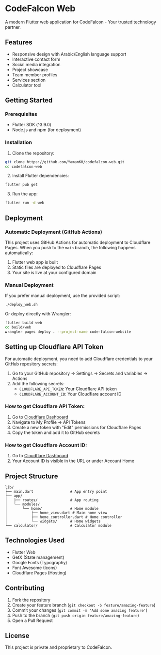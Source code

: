 # CodeFalcon Web

A modern Flutter web application for CodeFalcon - Your trusted technology partner.

## Features

- Responsive design with Arabic/English language support
- Interactive contact form
- Social media integration
- Project showcase
- Team member profiles
- Services section
- Calculator tool

## Getting Started

### Prerequisites

- Flutter SDK (^3.9.0)
- Node.js and npm (for deployment)

### Installation

1. Clone the repository:
```bash
git clone https://github.com/YamanKH/codefalcon-web.git
cd codefalcon-web
```

2. Install Flutter dependencies:
```bash
flutter pub get
```

3. Run the app:
```bash
flutter run -d web
```

## Deployment

### Automatic Deployment (GitHub Actions)

This project uses GitHub Actions for automatic deployment to Cloudflare Pages. When you push to the `main` branch, the following happens automatically:

1. Flutter web app is built
2. Static files are deployed to Cloudflare Pages
3. Your site is live at your configured domain

### Manual Deployment

If you prefer manual deployment, use the provided script:

```bash
./deploy_web.sh
```

Or deploy directly with Wrangler:

```bash
flutter build web
cd build/web
wrangler pages deploy . --project-name code-falcon-website
```

## Setting up Cloudflare API Token

For automatic deployment, you need to add Cloudflare credentials to your GitHub repository secrets:

1. Go to your GitHub repository → Settings → Secrets and variables → Actions
2. Add the following secrets:
   - `CLOUDFLARE_API_TOKEN`: Your Cloudflare API token
   - `CLOUDFLARE_ACCOUNT_ID`: Your Cloudflare account ID

### How to get Cloudflare API Token:

1. Go to [Cloudflare Dashboard](https://dash.cloudflare.com/)
2. Navigate to My Profile → API Tokens
3. Create a new token with "Edit" permissions for Cloudflare Pages
4. Copy the token and add it to GitHub secrets

### How to get Cloudflare Account ID:

1. Go to [Cloudflare Dashboard](https://dash.cloudflare.com/)
2. Your Account ID is visible in the URL or under Account Home

## Project Structure

```
lib/
├── main.dart                 # App entry point
├── app/
│   ├── routes/               # App routing
│   └── modules/
│       └── home/             # Home module
│           ├── home_view.dart # Main home view
│           ├── home_controller.dart # Home controller
│           └── widgets/      # Home widgets
└── calculator/               # Calculator module
```

## Technologies Used

- Flutter Web
- GetX (State management)
- Google Fonts (Typography)
- Font Awesome (Icons)
- Cloudflare Pages (Hosting)

## Contributing

1. Fork the repository
2. Create your feature branch (`git checkout -b feature/amazing-feature`)
3. Commit your changes (`git commit -m 'Add some amazing feature'`)
4. Push to the branch (`git push origin feature/amazing-feature`)
5. Open a Pull Request

## License

This project is private and proprietary to CodeFalcon.